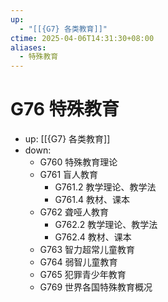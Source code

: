 ```yaml
---
up:
  - "[[{G7} 各类教育]]"
ctime: 2025-04-06T14:31:30+08:00
aliases:
  - 特殊教育
---
```


# G76 特殊教育

- up: [[{G7} 各类教育]]
- down:	
	- G760 特殊教育理论
	- G761 盲人教育
		- G761.2 教学理论、教学法
		- G761.4 教材、课本
	- G762 聋哑人教育
		- G762.2 教学理论、教学法
		- G762.4 教材、课本
	- G763 智力超常儿童教育
	- G764 弱智儿童教育
	- G765 犯罪青少年教育
	- G769 世界各国特殊教育概况
	
